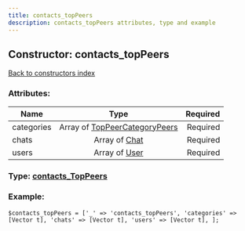 ```yaml
---
title: contacts_topPeers
description: contacts_topPeers attributes, type and example
---
```

## Constructor: contacts\_topPeers  
[Back to constructors index](index.md)



### Attributes:

| Name     |    Type       | Required |
|----------|:-------------:|---------:|
|categories|Array of [TopPeerCategoryPeers](../types/TopPeerCategoryPeers.md) | Required|
|chats|Array of [Chat](../types/Chat.md) | Required|
|users|Array of [User](../types/User.md) | Required|



### Type: [contacts\_TopPeers](../types/contacts_TopPeers.md)


### Example:

```
$contacts_topPeers = ['_' => 'contacts_topPeers', 'categories' => [Vector t], 'chats' => [Vector t], 'users' => [Vector t], ];
```